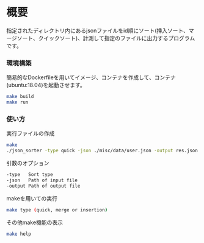 # 概要
指定されたディレクトリ内にあるjsonファイルをid順にソート(挿入ソート、マージソート、クイックソート)、計測して指定のファイルに出力するプログラムです。

### 環境構築
簡易的なDockerfileを用いてイメージ、コンテナを作成して、コンテナ(ubuntu:18.04)を起動させます。
```bash
make build
make run
```
### 使い方
実行ファイルの作成
```bash
make
./json_sorter -type quick -json ./misc/data/user.json -output res.json
```
引数のオプション
```bash
-type   Sort type
-json   Path of input file
-output Path of output file
```
makeを用いての実行
```bash
make type (quick, merge or insertion)
```
その他make機能の表示
```bash
make help
```
